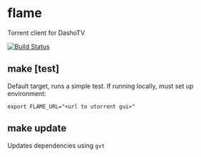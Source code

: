 # flame

Torrent client for DashoTV

[![Build Status](https://travis-ci.org/dashotv/flame.svg?branch=master)](https://travis-ci.org/dashotv/flame)

## make [test]

Default target, runs a simple test. If running locally, must set up environment:

```
export FLAME_URL="<url to utorrent gui>"
```

## make update

Updates dependencies using `gvt`
